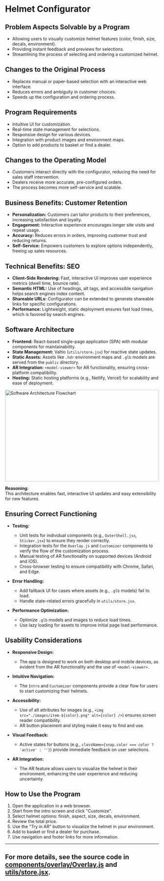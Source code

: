 # Helmet Configurator

## Problem Aspects Solvable by a Program

- Allowing users to visually customize helmet features (color, finish, size, decals, environment).
- Providing instant feedback and previews for selections.
- Streamlining the process of selecting and ordering a customized helmet.

## Changes to the Original Process

- Replaces manual or paper-based selection with an interactive web interface.
- Reduces errors and ambiguity in customer choices.
- Speeds up the configuration and ordering process.

## Program Requirements

- Intuitive UI for customization.
- Real-time state management for selections.
- Responsive design for various devices.
- Integration with product images and environment maps.
- Option to add products to basket or find a dealer.

## Changes to the Operating Model

- Customers interact directly with the configurator, reducing the need for sales staff intervention.
- Dealers receive more accurate, pre-configured orders.
- The process becomes more self-service and scalable.

## Business Benefits: Customer Retention

- **Personalization:** Customers can tailor products to their preferences, increasing satisfaction and loyalty.
- **Engagement:** Interactive experience encourages longer site visits and repeat usage.
- **Accuracy:** Reduces errors in orders, improving customer trust and reducing returns.
- **Self-Service:** Empowers customers to explore options independently, freeing up sales resources.

## Technical Benefits: SEO

- **Client-Side Rendering:** Fast, interactive UI improves user experience metrics (dwell time, bounce rate).
- **Semantic HTML:** Use of headings, alt tags, and accessible navigation helps search engines index content.
- **Shareable URLs:** Configurator can be extended to generate shareable links for specific configurations.
- **Performance:** Lightweight, static deployment ensures fast load times, which is favored by search engines.

## Software Architecture

- **Frontend:** React-based single-page application (SPA) with modular components for maintainability.
- **State Management:** Valtio (`utils/store.jsx`) for reactive state updates.
- **Static Assets:** Assets like `.hdr` environment maps and `.glb` models are served from the `public` directory.
- **AR Integration:** `<model-viewer>` for AR functionality, ensuring cross-platform compatibility.
- **Hosting:** Static hosting platforms (e.g., Netlify, Vercel) for scalability and ease of deployment.

<img src="https://i.ibb.co/GQWcpsWg/flowchart.png" alt="Software Architecture Flowchart" style="width: 100%; max-width: 800px; height: 300px"  />

**Reasoning:**  
This architecture enables fast, interactive UI updates and easy extensibility for new features.

## Ensuring Correct Functioning

- **Testing:**
  - Unit tests for individual components (e.g., `OuterShell.jsx`, `Sticker.jsx`) to ensure they render correctly.
  - Integration tests for the `Overlay.js` and `Customizer` components to verify the flow of the customization process.
  - Manual testing of AR functionality on supported devices (Android and iOS).
  - Cross-browser testing to ensure compatibility with Chrome, Safari, and Edge.

- **Error Handling:**
  - Add fallback UI for cases where assets (e.g., `.glb` models) fail to load.
  - Handle state-related errors gracefully in `utils/store.jsx`.

- **Performance Optimization:**
  - Optimize `.glb` models and images to reduce load times.
  - Use lazy loading for assets to improve initial page load performance.

## Usability Considerations

- **Responsive Design:**
  - The app is designed to work on both desktop and mobile devices, as evident from the AR functionality and the use of `<model-viewer>`.

- **Intuitive Navigation:**
  - The `Intro` and `Customizer` components provide a clear flow for users to start customizing their helmets.

- **Accessibility:**
  - Use of alt attributes for images (e.g., `<img src="./images/item-${color}.png" alt={color} />`) ensures screen reader compatibility.
  - AR button placement and styling make it easy to find and use.

- **Visual Feedback:**
  - Active states for buttons (e.g., `className={snap.color === color ? 'active' : ''}`) provide immediate feedback on user selections.

- **AR Integration:**
  - The AR feature allows users to visualize the helmet in their environment, enhancing the user experience and reducing uncertainty.

## How to Use the Program

1. Open the application in a web browser.
2. Start from the intro screen and click "Customize".
3. Select helmet options: finish, aspect, size, decals, environment.
4. Review the total price.
5. Use the "Try in AR" button to visualize the helmet in your environment.
6. Add to basket or find a dealer for purchase.
7. Use navigation and footer links for more information.

---

For more details, see the source code in [components/overlay/Overlay.js](components/overlay/Overlay.js) and [utils/store.jsx](utils/store.jsx).
---